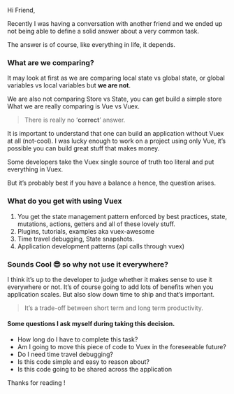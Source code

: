Hi Friend,

Recently I was having a conversation with another friend and we ended up not being able to define a solid answer about a very common task.

The answer is of course, like everything in life, it depends.

### What are we comparing?

It may look at first as we are comparing local state vs global state, or global variables vs local variables but **we are not**.

We are also not comparing Store vs State, you can get build a simple store
What we are really comparing is Vue vs Vuex.

> There is really no ‘**correct**’ answer.

It is important to understand that one can build an application without Vuex at all (not-cool). I was lucky enough to work on a project using only Vue, it’s possible you can build great stuff that makes money.

Some developers take the Vuex single source of truth too literal and put everything in Vuex.

But it’s probably best if you have a balance a hence, the question arises.

### What do you get with using Vuex

1. You get the state management pattern enforced by best practices, state, mutations, actions, getters and all of these lovely stuff.
2. Plugins, tutorials, examples aka vuex-awesome
3. Time travel debugging, State snapshots.
4. Application development patterns (api calls through vuex)

### Sounds Cool 😎 so why not use it everywhere?

I think it’s up to the developer to judge whether it makes sense to use it everywhere or not. It’s of course going to add lots of benefits when you application scales. But also slow down time to ship and that’s important.

> It’s a trade-off between short term and long term productivity.

#### Some questions I ask myself during taking this decision.

- How long do I have to complete this task?
- Am I going to move this piece of code to Vuex in the foreseeable future?
- Do I need time travel debugging?
- Is this code simple and easy to reason about?
- Is this code going to be shared across the application

Thanks for reading !
